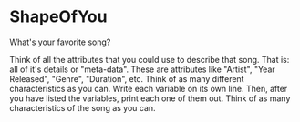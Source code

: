 # ShapeOfYou
What's your favorite song?

Think of all the attributes that you could use to describe that song. That is: all of it's details or "meta-data". These are attributes like "Artist", "Year Released", "Genre", "Duration", etc. Think of as many different characteristics as you can.
Write each variable on its own line. Then, after you have listed the variables, print each one of them out. Think of as many characteristics of the song as you can.
